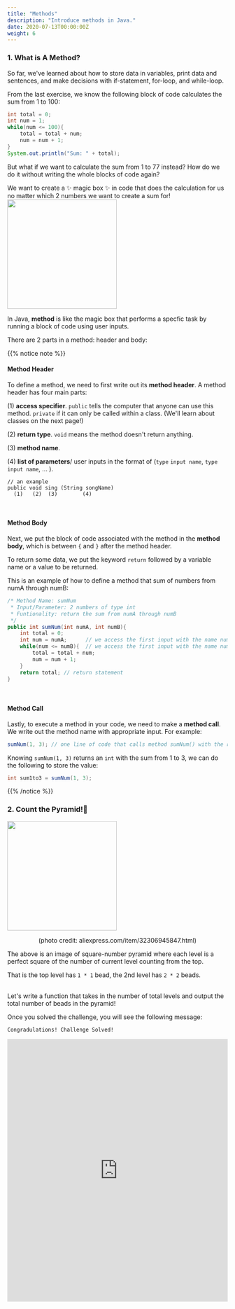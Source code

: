 ```yaml
---
title: "Methods"
description: "Introduce methods in Java."
date: 2020-07-13T00:00:00Z
weight: 6
---
```


### 1. What is A Method?
So far, we've learned about how to store data in variables, print data and sentences, and make decisions with if-statement, for-loop, and while-loop. 

From the last exercise, we know the following block of code calculates the sum from 1 to 100:
```java
int total = 0;
int num = 1;
while(num <= 100){
    total = total + num;
    num = num + 1;
}
System.out.println("Sum: " + total);
```
But what if we want to calculate the sum from 1 to 77 instead? How do we do it without writing the whole blocks of code again?

We want to create a ✨ magic box ✨ in code that does the calculation for us no matter which 2 numbers we want to create a sum for!
<img src="../images/method.png" height="250"/> 

In Java, <b>method</b> is like the magic box that performs a specfic task by running a block of code using user inputs. 

There are 2 parts in a method: header and body:

{{% notice note %}}
#### Method Header
To define a method, we need to first write out its <b>method header</b>. A method header has four main parts:

  (1) <b>access specifier</b>. `public` tells the computer that anyone can use this method. `private` if it can only be called within a class. (We'll learn about classes on the next page!)

  (2) <b>return type</b>. `void` means the method doesn't return anything.

  (3) <b>method name</b>. 

  (4) <b>list of parameters</b>/ user inputs in the format of (`type` `input name`, `type` `input name`, ... ).

```
// an example
public void sing (String songName)
  (1)   (2)  (3)        (4)
```
<br />

#### Method Body
Next, we put the block of code associated with the method in the <b>method body</b>, which is between `{` and `}` after the method header.

To return some data, we put the keyword `return` followed by a variable name or a value to be returned. 

This is an example of how to define a method that sum of numbers from numA through numB:
```java
/* Method Name: sumNum
 * Input/Parameter: 2 numbers of type int
 * Funtionality: return the sum from numA through numB
 */
public int sumNum(int numA, int numB){
    int total = 0;
    int num = numA;      // we access the first input with the name numA
    while(num <= numB){  // we access the first input with the name numB
        total = total + num;
        num = num + 1;
    }
    return total; // return statement
}
```
<br />

#### Method Call
Lastly, to execute a method in your code, we need to make a <b>method call</b>. We write out the method name with appropriate input. For example:
```java
sumNum(1, 3); // one line of code that calls method sumNum() with the return value 6
```
Knowing `sumNum(1, 3)` returns an `int` with the sum from 1 to 3, we can do the following to store the value:
```java
int sum1to3 = sumNum(1, 3); 
```
{{% /notice %}}

### 2. Count the Pyramid!🔺
<img src="../images/pyramid.png" height="250"/> 
<p style="text-align: center;">(photo credit: aliexpress.com/item/32306945847.html)</p>

The above is an image of square-number pyramid where each level is a perfect square of the number of current level counting from the top. 

That is the top level has `1 * 1` bead, the 2nd level has `2 * 2` beads.

<br />
Let's write a function that takes in the number of total levels and output the total number of beads in the pyramid!

Once you solved the challenge, you will see the following message:
```
Congradulations! Challenge Solved!
```

<iframe height="600px" width="100%" src="https://repl.it/@nuevofoundation/JavaBasicsPyramid?lite=true#Main.java" scrolling="no" frameborder="no" allowtransparency="true" allowfullscreen="true" sandbox="allow-forms allow-pointer-lock allow-popups allow-same-origin allow-scripts allow-modals"></iframe>